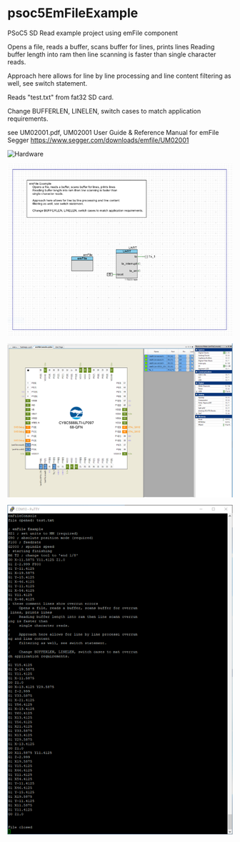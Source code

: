 # psoc5EmFileExample
PSoC5 SD Read example project using emFile component

Opens a file, reads a buffer, scans buffer for lines, prints lines
Reading buffer length into ram then line scanning is faster than 
single character reads. 

Approach here allows for line by line processing and line content 
filtering as well, see switch statement.

Reads "test.txt" from fat32 SD card.

Change BUFFERLEN, LINELEN, switch cases to match application requirements.

see UM02001.pdf, UM02001 User Guide & Reference Manual for emFile Segger
https://www.segger.com/downloads/emfile/UM02001

![Hardware](emFileConsole.cydsn/images/emFileConsoleHardware.jpg)

![TopDesign](emFileConsole.cydsn/images/emFileConsoleTopDesign.cysch.png)

![Build Results](emFileConsole.cydsn/images/emFileConsole.cydwr.png)

![Console Capture](emFileConsole.cydsn/images/emFileConsole.console.png)
